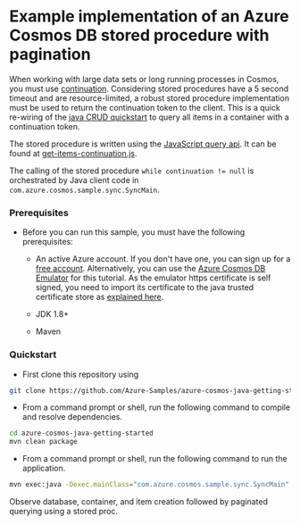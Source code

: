 # Example implementation of an Azure Cosmos DB stored procedure with pagination

When working with large data sets or long running processes in Cosmos, you must use [continuation](https://learn.microsoft.com/en-us/azure/cosmos-db/nosql/query/pagination). Considering stored procedures have a 5 second timeout and are resource-limited, a robust stored procedure implementation must be used to return the continuation token to the client. This is a quick re-wiring of the [java CRUD quickstart](https://github.com/Azure-Samples/azure-cosmos-java-sql-api-samples/blob/main/src/main/java/com/azure/cosmos/examples/crudquickstart/sync/SampleCRUDQuickstart.java) to query all items in a container with a continuation token.

The stored procedure is written using the [JavaScript query api](https://learn.microsoft.com/en-us/azure/cosmos-db/nosql/javascript-query-api). It can be found at [get-items-continuation.js](./get-items-continuation.js).

The calling of the stored procedure `while continuation != null` is orchestrated by Java client code in `com.azure.cosmos.sample.sync.SyncMain`.

### Prerequisites

* Before you can run this sample, you must have the following prerequisites:

  * An active Azure account. If you don't have one, you can sign up for a [free account](https://azure.microsoft.com/free/). Alternatively, you can use the [Azure Cosmos DB Emulator](https://azure.microsoft.com/documentation/articles/documentdb-nosql-local-emulator) for this tutorial. As the emulator https certificate is self signed, you need to import its certificate to the java trusted certificate store as [explained here](https://docs.microsoft.com/azure/cosmos-db/local-emulator-export-ssl-certificates).

  * JDK 1.8+
  * Maven

### Quickstart

* First clone this repository using

```bash
git clone https://github.com/Azure-Samples/azure-cosmos-java-getting-started.git
```

* From a command prompt or shell, run the following command to compile and resolve dependencies.

```bash
cd azure-cosmos-java-getting-started
mvn clean package
```

* From a command prompt or shell, run the following command to run the application.

```bash
mvn exec:java -Dexec.mainClass="com.azure.cosmos.sample.sync.SyncMain"                                                    
```

Observe database, container, and item creation followed by paginated querying using a stored proc.
